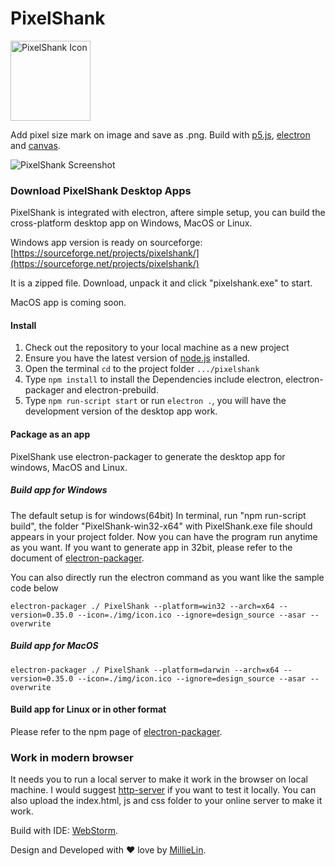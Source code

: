 # PixelShank

<img src="https://github.com/witmin/PixelShank/blob/master/img/icon.png?raw=true" alt="PixelShank Icon" width="128" />

Add pixel size mark on image and save as .png. Build with [p5.js](http://p5js.org/), [electron](http://electron.atom.io/) and [canvas](https://developer.mozilla.org/en-US/docs/Web/API/Canvas_API).

<img src="https://github.com/witmin/PixelShank/blob/master/design_source/screenshots/PixelShank.png?raw=true" alt="PixelShank Screenshot"/>

### Download PixelShank Desktop Apps 
PixelShank is integrated with electron, aftere simple setup, you can build the cross-platform desktop app on Windows, MacOS or Linux.

Windows app version is ready on sourceforge: 
[https://sourceforge.net/projects/pixelshank/](https://sourceforge.net/projects/pixelshank/)

It is a zipped file. Download, unpack it and click "pixelshank.exe" to start.

MacOS app is coming soon.

#### Install
1. Check out the repository to your local machine as a new project
2. Ensure you have the latest version of [node.js](https://nodejs.org/en/) installed.
3. Open the terminal `cd` to the project folder `.../pixelshank`
4. Type `npm install` to install the Dependencies include electron, electron-packager and electron-prebuild.
5. Type `npm run-script start` or run `electron .`, you will have the development version of the desktop app work.  

#### Package as an app
PixelShank use electron-packager to generate the desktop app for windows, MacOS and Linux.
 
##### Build app for Windows
The default setup is for windows(64bit)
In terminal, run "npm run-script build", the folder "PixelShank-win32-x64" with PixelShank.exe file should appears in your project folder. Now you can have the program run anytime as you want.
If you want to generate app in 32bit, please refer to the document of [electron-packager](https://github.com/maxogden/electron-packager).

You can also directly run the electron command as you want like the sample code below

```
electron-packager ./ PixelShank --platform=win32 --arch=x64 --version=0.35.0 --icon=./img/icon.ico --ignore=design_source --asar --overwrite
```

##### Build app for MacOS
```
electron-packager ./ PixelShank --platform=darwin --arch=x64 --version=0.35.0 --icon=./img/icon.ico --ignore=design_source --asar --overwrite
```

#### Build app for Linux or in other format
Please refer to the npm page of [electron-packager](https://www.npmjs.com/package/electron-packager).


### Work in modern browser
It needs you to run a local server to make it work in the browser on local machine. I would suggest [http-server](https://www.npmjs.com/package/http-server) if you want to test it locally. 
You can also upload the index.html, js and css folder to your online server to make it work.

Build with IDE: [WebStorm](https://www.jetbrains.com/webstorm/).

Design and Developed with ♥ love by [MillieLin](http://www.millielin.com).